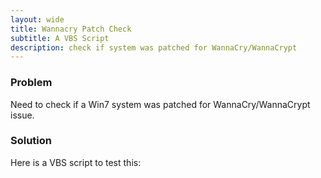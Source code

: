 ```yaml
---
layout: wide
title: Wannacry Patch Check
subtitle: A VBS Script
description: check if system was patched for WannaCry/WannaCrypt
---
```


### Problem

Need to check if a Win7 system was patched for WannaCry/WannaCrypt issue.


### Solution

Here is a VBS script to test this:

<script src="https://gist.github.com/maciakl/a23bafb81693197f55f5e346d2b628ce.js"></script>
